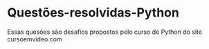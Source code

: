 # Questões-resolvidas-Python

Essas quesões são desafios propostos pelo curso de Python do site cursoemvideo.com


